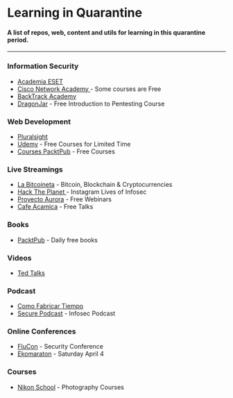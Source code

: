 # Learning in Quarantine
#### A list of repos, web, content and utils for learning in this quarantine period. 
---

### Information Security
- [Academia ESET](https://www.academiaeset.com/)
- [Cisco Network Academy ](www.netacad.com) - Some courses are Free
- [BackTrack Academy](https://backtrackacademy.com/)
- [DragonJar](https://www.dragonjar.org/formacion) - Free Introduction to Pentesting Course

### Web Development
- [Pluralsight](https://www.pluralsight.com/offer/2020/free-april-month)
- [Udemy](https://www.udemy.com/courses/development/?price=price-free&sort=popularity) - Free Courses for Limited Time
- [Courses PacktPub](https://courses.packtpub.com/pages/free) - Free Courses

### Live Streamings
- [La Bitcoineta](http://bitcoineta.org/) - Bitcoin, Blockchain & Cryptocurrencies
- [Hack The Planet ](https://www.instagram.com/hacktheplanet.ar)- Instagram Lives of Infosec 
- [Proyecto Aurora](https://proyecto-aurora.org/eventos/) - Free Webinars
- [Cafe Acamica](https://www.acamica.com/cafe) - Free Talks

### Books
- [PacktPub](https://www.packtpub.com/) - Daily free books

### Videos
- [Ted Talks](https://www.ted.com/talks)

### Podcast
- [Como Fabricar Tiempo](https://www.lanacion.com.ar/tema/como-fabricar-tiempo-tid65456)
- [Secure Podcast](https://securepodcast.com/) - Infosec Podcast

### Online Conferences
- [FluCon](https://www.youtube.com/watch?v=reIK6XERnKs) - Security Conference
- [Ekomaraton](http://www.twitter.com/ekoparty) - Saturday April 4
  
### Courses
- [Nikon School](https://www.nikonevents.com/us/live/nikon-school-online) - Photography Courses
